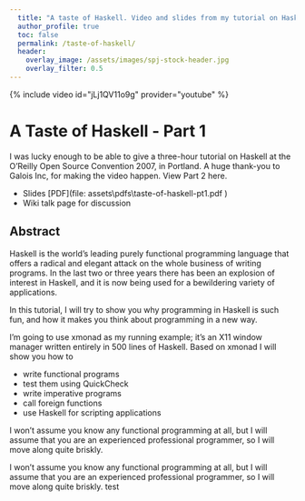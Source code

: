```yaml
---
  title: "A taste of Haskell. Video and slides from my tutorial on Haskell at the O’Reilly Open Source Convention in Portland, 2007"
  author_profile: true
  toc: false
  permalink: /taste-of-haskell/
  header:
    overlay_image: /assets/images/spj-stock-header.jpg
    overlay_filter: 0.5
---
```


{% include video id="jLj1QV11o9g" provider="youtube" %}
# A Taste of Haskell - Part 1

I was lucky enough to be able to give a three-hour tutorial on Haskell at the O’Reilly Open Source Convention 2007, in Portland. A huge thank-you to Galois Inc, for making the video happen. View Part 2 here.
* Slides [PDF](file: assets\pdfs\taste-of-haskell-pt1.pdf )
* Wiki talk page for discussion

## Abstract

Haskell is the world’s leading purely functional programming language that offers a radical and elegant attack on the whole business of writing programs. In the last two or three years there has been an explosion of interest in Haskell, and it is now being used for a bewildering variety of applications.

In this tutorial, I will try to show you why programming in Haskell is such fun, and how it makes you think about programming in a new way.

I’m going to use xmonad as my running example; it’s an X11 window manager written entirely in 500 lines of Haskell. Based on xmonad I will show you how to

* write functional programs
* test them using QuickCheck
* write imperative programs
* call foreign functions
* use Haskell for scripting applications

I won’t assume you know any functional programming at all, but I will assume that you are an experienced professional programmer, so I will move along quite briskly.

I won’t assume you know any functional programming at all, but I will assume that you are an experienced professional programmer, so I will move along quite briskly. test

